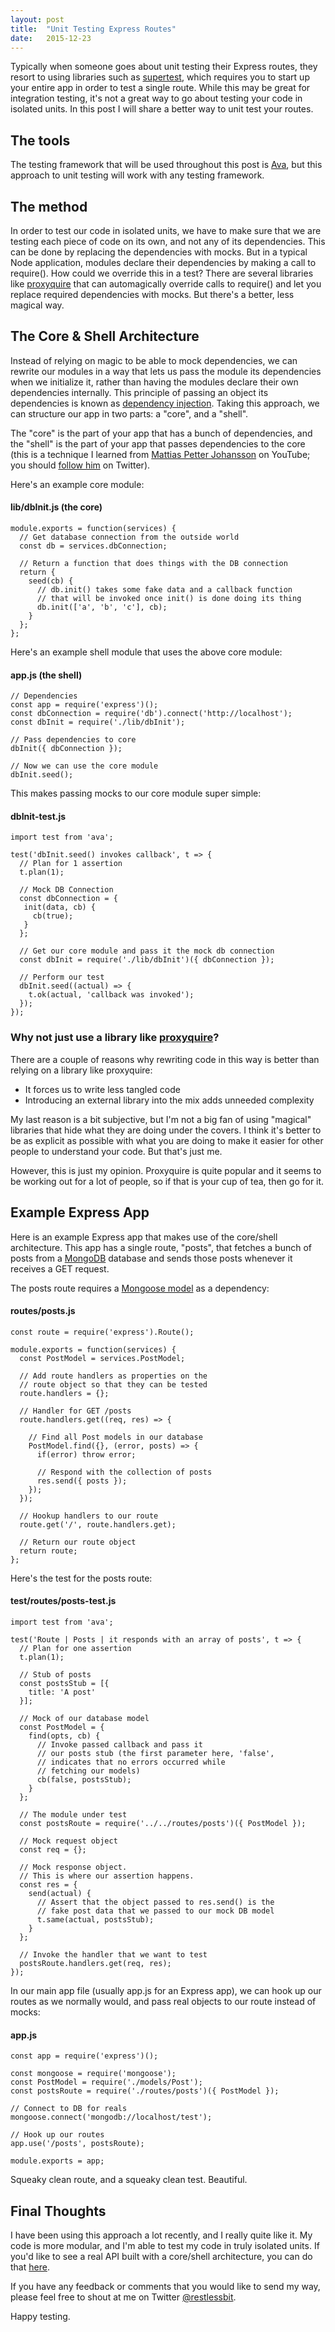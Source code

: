 ```yaml
---
layout: post
title:  "Unit Testing Express Routes"
date:   2015-12-23
---
```


Typically when someone goes about unit testing their Express routes, they resort to using libraries such as <a href="https://www.npmjs.com/package/supertest" target="_blank">supertest</a>, which requires you to start up your entire app in order to test a single route. While this may be great for integration testing, it's not a great way to go about testing your code in isolated units. In this post I will share a better way to unit test your routes.

## The tools

The testing framework that will be used throughout this post is <a href="https://www.npmjs.com/package/ava" target="_blank">Ava</a>, but this approach to unit testing will work with any testing framework.

## The method

In order to test our code in isolated units, we have to make sure that we are testing each piece of code on its own, and not any of its dependencies. This can be done by replacing the dependencies with mocks. But in a typical Node application, modules declare their dependencies by making a call to require(). How could we override this in a test? There are several libraries like <a href="https://www.npmjs.com/package/proxyquire" target="_blank">proxyquire</a> that can automagically override calls to require() and let you replace required dependencies with mocks. But there's a better, less magical way.

## The Core & Shell Architecture

Instead of relying on magic to be able to mock dependencies, we can rewrite our modules in a way that lets us pass the module its dependencies when we initialize it, rather than having the modules declare their own dependencies internally. This principle of passing an object its dependencies is known as <a href="http://stackoverflow.com/questions/130794/what-is-dependency-injection" target="_blank">dependency injection</a>. Taking this approach, we can structure our app in two parts: a "core", and a "shell".

The "core" is the part of your app that has a bunch of dependencies, and the "shell" is the part of your app that passes dependencies to the core (this is a technique I learned from <a href="https://www.youtube.com/watch?v=fgqh-OZjpYY" target="_blank">Mattias Petter Johansson</a> on YouTube; you should <a href="https://twitter.com/mpjme" target="_blank">follow him</a> on Twitter).

Here's an example core module:

#### lib/dbInit.js (the core)

<pre><code class="language-javascript line-numbers">module.exports = function(services) {
  // Get database connection from the outside world
  const db = services.dbConnection;

  // Return a function that does things with the DB connection
  return {
    seed(cb) {
      // db.init() takes some fake data and a callback function
      // that will be invoked once init() is done doing its thing
      db.init(['a', 'b', 'c'], cb);
    }
  };
};</code></pre>

Here's an example shell module that uses the above core module:

#### app.js (the shell)

<pre><code class="language-javascript line-numbers">// Dependencies
const app = require('express')();
const dbConnection = require('db').connect('http://localhost');
const dbInit = require('./lib/dbInit');

// Pass dependencies to core
dbInit({ dbConnection });

// Now we can use the core module
dbInit.seed();</code></pre>

This makes passing mocks to our core module super simple:

#### dbInit-test.js

<pre><code class="language-javascript line-numbers">import test from 'ava';

test('dbInit.seed() invokes callback', t => {
  // Plan for 1 assertion
  t.plan(1);

  // Mock DB Connection
  const dbConnection = {
   init(data, cb) {
     cb(true);
   }
  };

  // Get our core module and pass it the mock db connection
  const dbInit = require('./lib/dbInit')({ dbConnection });

  // Perform our test
  dbInit.seed((actual) => {
    t.ok(actual, 'callback was invoked');
  });
});</code></pre>

### Why not just use a library like <a href="https://www.npmjs.com/package/proxyquire" target="_blank">proxyquire</a>?

There are a couple of reasons why rewriting code in this way is better than relying on a library like proxyquire:

- It forces us to write less tangled code
- Introducing an external library into the mix adds unneeded complexity

My last reason is a bit subjective, but I'm not a big fan of using "magical" libraries that hide what they are doing under the covers. I think it's better to be as explicit as possible with what you are doing to make it easier for other people to understand your code. But that's just me.

However, this is just my opinion. Proxyquire is quite popular and it seems to be working out for a lot of people, so if that is your cup of tea, then go for it.

## Example Express App

Here is an example Express app that makes use of the core/shell architecture. This app has a single route, "posts", that fetches a bunch of posts from a <a href="https://www.mongodb.org/" target="_blank">MongoDB</a> database and sends those posts whenever it receives a GET request.

The posts route requires a <a href="http://mongoosejs.com/docs/schematypes.html" target="_blank">Mongoose model</a> as a dependency:

#### routes/posts.js

<pre><code class="language-javascript line-numbers">const route = require('express').Route();

module.exports = function(services) {
  const PostModel = services.PostModel;

  // Add route handlers as properties on the
  // route object so that they can be tested
  route.handlers = {};

  // Handler for GET /posts
  route.handlers.get((req, res) => {

    // Find all Post models in our database
    PostModel.find({}, (error, posts) => {
      if(error) throw error;

      // Respond with the collection of posts
      res.send({ posts });
    });
  });

  // Hookup handlers to our route
  route.get('/', route.handlers.get);

  // Return our route object
  return route;
};</code></pre>

Here's the test for the posts route:

#### test/routes/posts-test.js

<pre><code class="language-javascript line-numbers">import test from 'ava';

test('Route | Posts | it responds with an array of posts', t => {
  // Plan for one assertion
  t.plan(1);

  // Stub of posts
  const postsStub = [{
    title: 'A post'
  }];

  // Mock of our database model
  const PostModel = {
    find(opts, cb) {
      // Invoke passed callback and pass it
      // our posts stub (the first parameter here, 'false',
      // indicates that no errors occurred while
      // fetching our models)
      cb(false, postsStub);
    }
  };

  // The module under test
  const postsRoute = require('../../routes/posts')({ PostModel });

  // Mock request object
  const req = {};

  // Mock response object.
  // This is where our assertion happens.
  const res = {
    send(actual) {
      // Assert that the object passed to res.send() is the
      // fake post data that we passed to our mock DB model
      t.same(actual, postsStub);
    }
  };

  // Invoke the handler that we want to test
  postsRoute.handlers.get(req, res);
});
</code></pre>

In our main app file (usually app.js for an Express app), we can hook up our routes as we normally would, and pass real objects to our route instead of mocks:

#### app.js

<pre><code class="language-javascript line-numbers">const app = require('express')();

const mongoose = require('mongoose');
const PostModel = require('./models/Post');
const postsRoute = require('./routes/posts')({ PostModel });

// Connect to DB for reals
mongoose.connect('mongodb://localhost/test');

// Hook up our routes
app.use('/posts', postsRoute);

module.exports = app;</code></pre>

Squeaky clean route, and a squeaky clean test. Beautiful.

## Final Thoughts

I have been using this approach a lot recently, and I really quite like it. My code is more modular, and I'm able to test my code in truly isolated units. If you'd like to see a real API built with a core/shell architecture, you can do that <a href="https://github.com/restlessbit/scientia-api" target="_blank">here</a>.

If you have any feedback or comments that you would like to send my way, please feel free to shout at me on Twitter <a href="https://twitter.com/restlessbit" target="_blank">@restlessbit</a>.

Happy testing.
